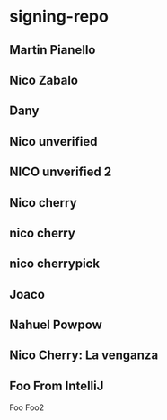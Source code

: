 # signing-repo
## Martin Pianello
## Nico Zabalo
## Dany
## Nico unverified
## NICO unverified 2
## Nico cherry
## nico cherry
## nico cherrypick
## Joaco
## Nahuel Powpow
## Nico Cherry: La venganza
## Foo From IntelliJ
Foo
Foo2

